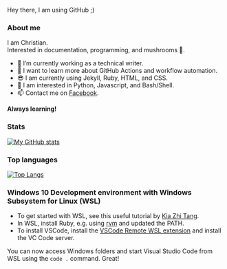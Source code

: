 Hey there, I am using GitHub ;) 

### About me

I am Christian.  
Interested in documentation, programming, and mushrooms :mushroom:.  

- 🔭 I’m currently working as a technical writer.
- 🌱 I want to learn more about GitHub Actions and workflow automation.
- 😎 I am currently using Jekyll, Ruby, HTML, and CSS.
- 🎩 I am interested in Python, Javascript, and Bash/Shell.
- 📫 Contact me on [Facebook](https://www.facebook.com/christian.adamini).

**Always learning!** 

### Stats

[![My GitHub stats](https://github-readme-stats.vercel.app/api?username=cadamini&count_private=true)](https://github.com/anuraghazra/github-readme-stats)

### Top languages

[![Top Langs](https://github-readme-stats.vercel.app/api/top-langs/?username=cadamini&layout=compact)](https://github.com/anuraghazra/github-readme-stats)

### Windows 10 Development environment with Windows Subsystem for Linux (WSL)

- To get started with WSL, see this useful tutorial by [Kia Zhi Tang](https://kiazhi.github.io/blog/Working-with-Jekyll-and-Ruby-on-Windows-for-GitHub-Pages/).
- In WSL, install Ruby, e.g. using [rvm](https://rvm.io/rvm/install) and updated the PATH. 
- To install VSCode, install the [VSCode Remote WSL extension](https://code.visualstudio.com/docs/remote/wsl-tutorial) and install the VC Code server.

You can now access Windows folders and start Visual Studio Code from WSL using the `code .` command. Great!


